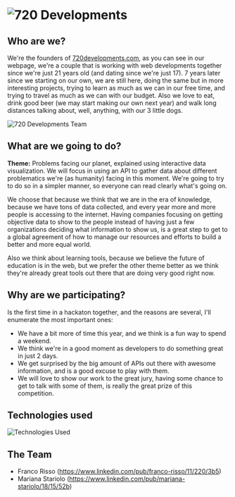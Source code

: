 ![720 Developments](https://github.com/francorisso/global.hackathon/blob/master/Teams/720devs/logo.png)
===========

## Who are we?

We're the founders of [720developments.com](http://720developments.com), as you can see in our webpage, we're a couple that is working with web developments together since we're just 21 years old (and dating since we're just 17). 7 years later since we starting on our own, we are still here, doing the same but in more interesting projects, trying to learn as much as we can in our free time, and trying to travel as much as we can with our budget.
Also we love to eat, drink good beer (we may start making our own next year) and walk long distances talking about, well, anything, with our 3 little dogs.

![720 Developments Team](https://github.com/francorisso/global.hackathon/blob/master/Teams/720devs/team.jpg)

## What are we going to do?
**Theme:** Problems facing our planet, explained using interactive data visualization.
We will focus in using an API to gather data about different problematics we're (as humanity) facing in this moment. 
We're going to try to do so in a simpler manner, so everyone can read clearly what's going on.

We choose that because we think that we are in the era of knowledge, because we have tons of data collected,
and every year more and more people is accessing to the internet.
Having companies focusing on getting objective data to show to the people instead of having just a few organizations 
deciding what information to show us, is a great step to get to a global agreement of how to manage our resources and
efforts to build a better and more equal world.

Also we think about learning tools, because we believe the future of education is in the web, but we prefer the
other theme better as we think they're already great tools out there that are doing very good right now.

## Why are we participating?
Is the first time in a hackaton together, and the reasons are several, I'll enumerate the most important ones:

* We have a bit more of time this year, and we think is a fun way to spend a weekend.
* We think we're in a good moment as developers to do something great in just 2 days. 
* We get surprised by the big amount of APIs out there with awesome information, and is a good excuse to play with them.
* We will love to show our work to the great jury, having some chance to get to talk with some of them, is really the great prize of this competition.

## Technologies used

![Technologies Used](https://github.com/francorisso/global.hackathon/blob/master/Teams/720devs/logos.jpg)

## The Team

* Franco Risso (https://www.linkedin.com/pub/franco-risso/11/220/3b5)
* Mariana Stariolo (https://www.linkedin.com/pub/mariana-stariolo/18/15/52b)
